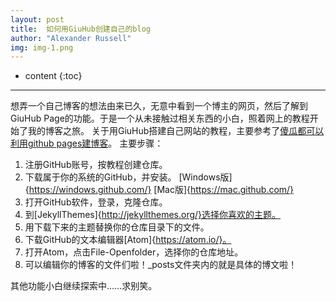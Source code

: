 ```yaml
---
layout: post
title:  如何用GiuHub创建自己的blog
author: "Alexander Russell"
img: img-1.png
---
```


* content
{:toc}

---------------------------------------------
想弄一个自己博客的想法由来已久，无意中看到一个博主的网页，然后了解到GiuHub Page的功能。于是一个从未接触过相关东西的小白，照着网上的教程开始了我的博客之旅。
关于用GiuHub搭建自己网站的教程，主要参考了[傻瓜都可以利用github pages建博客](http://www.jianshu.com/p/d658ba3b4351)。
主要步骤：
1. 注册GitHub账号，按教程创建仓库。
2. 下载属于你的系统的GitHub，并安装。
[Windows版]{https://windows.github.com/}
[Mac版]{https://mac.github.com/}
3. 打开GitHub软件，登录，克隆仓库。
4. 到[JekyllThemes]{http://jekyllthemes.org/}选择你喜欢的主题。
5. 用下载下来的主题替换你的仓库目录下的文件。
6. 下载GitHub的文本编辑器[Atom]{https://atom.io/}。
7. 打开Atom，点击File-Openfolder，选择你的仓库地址。
8. 可以编辑你的博客的文件们啦！_posts文件夹内的就是具体的博文啦！

其他功能小白继续探索中……求别笑。
